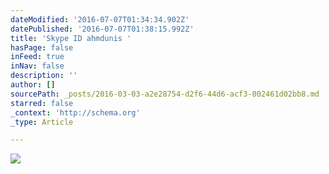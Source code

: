 ```yaml
---
dateModified: '2016-07-07T01:34:34.902Z'
datePublished: '2016-07-07T01:38:15.992Z'
title: 'Skype ID ahmdunis '
hasPage: false
inFeed: true
inNav: false
description: ''
author: []
sourcePath: _posts/2016-03-03-a2e28754-d2f6-44d6-acf3-002461d02bb8.md
starred: false
_context: 'http://schema.org'
_type: Article

---
```

![](https://the-grid-user-content.s3-us-west-2.amazonaws.com/686878ea-ddc9-491e-9719-82f8a960551a.jpg)